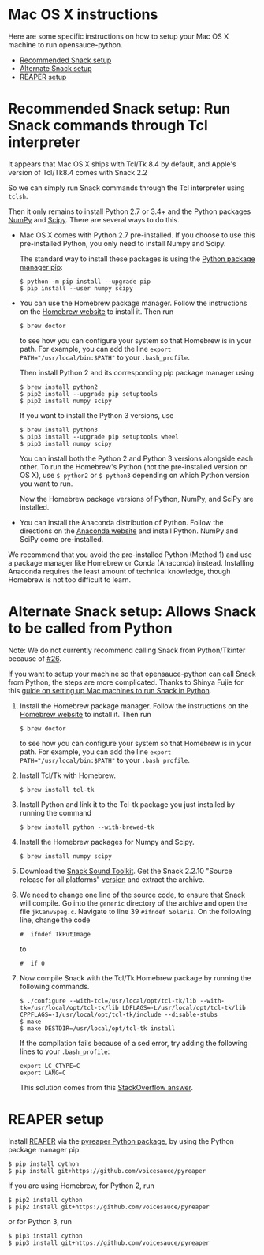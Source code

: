 Mac OS X instructions
=====================

Here are some specific instructions on how to setup your Mac OS X machine to
run opensauce-python.

* [Recommended Snack setup](#recommended)
* [Alternate Snack setup](#alternate)
* [REAPER setup](#reaper)

# <A NAME="recommended">Recommended Snack setup</A>: Run Snack commands through Tcl interpreter

It appears that Mac OS X ships with Tcl/Tk 8.4 by default, and Apple's version
of Tcl/Tk8.4 comes with Snack 2.2

So we can simply run Snack commands through the Tcl interpreter using `tclsh`.

Then it only remains to install Python 2.7 or 3.4+ and the Python packages
[NumPy](http://www.numpy.org/) and [Scipy](https://www.scipy.org/).  There are
several ways to do this.

*   Mac OS X comes with Python 2.7 pre-installed. If you choose to use this
    pre-installed Python, you only need to install Numpy and Scipy.

    The standard way to install these packages is using the
    [Python package manager pip](https://packaging.python.org/installing/):

        $ python -m pip install --upgrade pip
        $ pip install --user numpy scipy

*   You can use the Homebrew package manager.  Follow the instructions on the
    [Homebrew website](https://brew.sh/) to install it.  Then run

        $ brew doctor

    to see how you can configure your system so that Homebrew is in your path.
    For example, you can add the line `export PATH="/usr/local/bin:$PATH"` to
    your `.bash_profile`.

    Then install Python 2 and its corresponding pip package manager using

        $ brew install python2
        $ pip2 install --upgrade pip setuptools
        $ pip2 install numpy scipy

    If you want to install the Python 3 versions, use

        $ brew install python3
        $ pip3 install --upgrade pip setuptools wheel
        $ pip3 install numpy scipy

    You can install both the Python 2 and Python 3 versions alongside each
    other.  To run the Homebrew's Python (not the pre-installed version on OS
    X), use `$ python2` or `$ python3` depending on which Python version you
    want to run.

    Now the Homebrew package versions of Python, NumPy, and SciPy are
    installed.

*   You can install the Anaconda distribution of Python.  Follow the
    directions on the [Anaconda website](https://www.continuum.io) and install
    Python.  NumPy and SciPy come pre-installed.

We recommend that you avoid the pre-installed Python (Method 1) and use a
package manager like Homebrew or Conda (Anaconda) instead.  Installing Anaconda
requires the least amount of technical knowledge, though Homebrew is not too
difficult to learn.

# <A NAME="alternate">Alternate Snack setup</A>: Allows Snack to be called from Python

Note: We do not currently recommend calling Snack from Python/Tkinter because
of [#26](https://github.com/voicesauce/opensauce-python/issues/26).

If you want to setup your machine so that opensauce-python can call Snack from
Python, the steps are more complicated.  Thanks to Shinya Fujie for this
[guide on setting up Mac machines to run Snack in Python](http://qiita.com/fujie/items/afa463275a5e581667e9).

1.  Install the Homebrew package manager.  Follow the instructions on the
    [Homebrew website](https://brew.sh/) to install it.  Then run

        $ brew doctor

    to see how you can configure your system so that Homebrew is in your path.
    For example, you can add the line `export PATH="/usr/local/bin:$PATH"` to
    your `.bash_profile`.

2.  Install Tcl/Tk with Homebrew.

        $ brew install tcl-tk

3.  Install Python and link it to the Tcl-tk package you just installed by
    running the command

        $ brew install python --with-brewed-tk

4.  Install the Homebrew packages for Numpy and Scipy.

        $ brew install numpy scipy

5.  Download the [Snack Sound Toolkit](http://www.speech.kth.se/snack/).  Get
    the Snack 2.2.10 "Source release for all platforms"
    [version](http://www.speech.kth.se/snack/dist/snack2.2.10.tar.gz) and
    extract the archive.

6.  We need to change one line of the source code, to ensure that Snack will
    compile.  Go into the `generic` directory of the archive and open the file
    `jkCanvSpeg.c`.  Navigate to line 39 `#ifndef Solaris`.  On the following
    line, change the code

        #  ifndef TkPutImage

    to

        #  if 0

7.  Now compile Snack with the Tcl/Tk Homebrew package by running the following
    commands.

        $ ./configure --with-tcl=/usr/local/opt/tcl-tk/lib --with-tk=/usr/local/opt/tcl-tk/lib LDFLAGS=-L/usr/local/opt/tcl-tk/lib CPPFLAGS=-I/usr/local/opt/tcl-tk/include --disable-stubs
        $ make
        $ make DESTDIR=/usr/local/opt/tcl-tk install

    If the compilation fails because of a sed error, try adding the following
    lines to your `.bash_profile`:

        export LC_CTYPE=C
        export LANG=C

    This solution comes from this [StackOverflow answer](https://stackoverflow.com/questions/19242275/re-error-illegal-byte-sequence-on-mac-os-x).

# <A NAME="reaper">REAPER</A> setup

Install [REAPER](https://github.com/google/REAPER) via the
[pyreaper Python package](https://github.com/r9y9/pyreaper), by using the
Python package manager pip.

    $ pip install cython
    $ pip install git+https://github.com/voicesauce/pyreaper

If you are using Homebrew, for Python 2, run

    $ pip2 install cython
    $ pip2 install git+https://github.com/voicesauce/pyreaper

or for Python 3, run

    $ pip3 install cython
    $ pip3 install git+https://github.com/voicesauce/pyreaper
